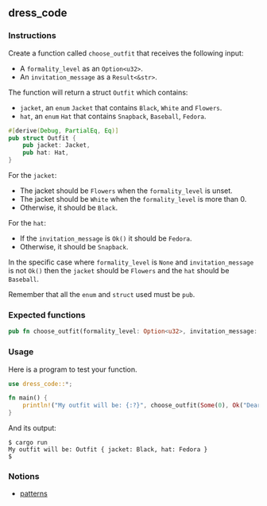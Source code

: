 ## dress_code

### Instructions

Create a function called `choose_outfit` that receives the following input:
- A `formality_level` as an `Option<u32>`.
- An `invitation_message` as a `Result<&str>`.

The function will return a struct `Outfit` which contains: 
- `jacket`, an `enum` `Jacket` that contains `Black`, `White` and `Flowers`.
- `hat`, an `enum` `Hat` that contains `Snapback`, `Baseball`, `Fedora`.

```rust
#[derive(Debug, PartialEq, Eq)]
pub struct Outfit {
    pub jacket: Jacket,
    pub hat: Hat,
}
```

For the `jacket`:
- The jacket should be `Flowers` when the `formality_level` is unset.
- The jacket should be `White` when the `formality_level` is more than 0.
- Otherwise, it should be `Black`.

For the `hat`:
- If the `invitation_message` is `Ok()` it should be `Fedora`.
- Otherwise, it should be `Snapback`.

In the specific case where `formality_level` is `None` and `invitation_message`
is not `Ok()` then the `jacket` should be `Flowers` and the `hat` should be `Baseball`.

Remember that all the `enum` and `struct` used must be `pub`. 

### Expected functions

```rust
pub fn choose_outfit(formality_level: Option<u32>, invitation_message: Result<&str>) -> Outfit {}
```

### Usage

Here is a program to test your function.

```rust
use dress_code::*;

fn main() {
    println!("My outfit will be: {:?}", choose_outfit(Some(0), Ok("Dear friend, ...")));
}
```

And its output:
```console
$ cargo run
My outfit will be: Outfit { jacket: Black, hat: Fedora }
$
```

### Notions

- [patterns](https://doc.rust-lang.org/book/ch18-00-patterns.html)
